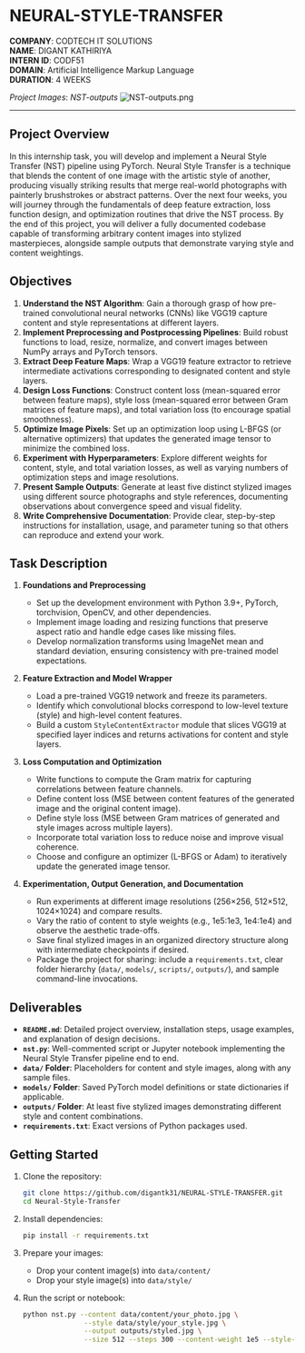 # NEURAL-STYLE-TRANSFER

**COMPANY**: CODTECH IT SOLUTIONS  
**NAME**: DIGANT KATHIRIYA  
**INTERN ID**: CODF51  
**DOMAIN**: Artificial Intelligence Markup Language  
**DURATION**: 4 WEEKS

*Project Images*:
*NST-outputs*
![NST-outputs.png](https://github.com/digantk31/NEURAL-STYLE-TRANSFER/blob/main/project%20images/NST-outputs.png)

---

## Project Overview

In this internship task, you will develop and implement a Neural Style Transfer (NST) pipeline using PyTorch. Neural Style Transfer is a technique that blends the content of one image with the artistic style of another, producing visually striking results that merge real-world photographs with painterly brushstrokes or abstract patterns. Over the next four weeks, you will journey through the fundamentals of deep feature extraction, loss function design, and optimization routines that drive the NST process. By the end of this project, you will deliver a fully documented codebase capable of transforming arbitrary content images into stylized masterpieces, alongside sample outputs that demonstrate varying style and content weightings.

## Objectives

1. **Understand the NST Algorithm**: Gain a thorough grasp of how pre-trained convolutional neural networks (CNNs) like VGG19 capture content and style representations at different layers.
2. **Implement Preprocessing and Postprocessing Pipelines**: Build robust functions to load, resize, normalize, and convert images between NumPy arrays and PyTorch tensors.
3. **Extract Deep Feature Maps**: Wrap a VGG19 feature extractor to retrieve intermediate activations corresponding to designated content and style layers.
4. **Design Loss Functions**: Construct content loss (mean-squared error between feature maps), style loss (mean-squared error between Gram matrices of feature maps), and total variation loss (to encourage spatial smoothness).
5. **Optimize Image Pixels**: Set up an optimization loop using L-BFGS (or alternative optimizers) that updates the generated image tensor to minimize the combined loss.
6. **Experiment with Hyperparameters**: Explore different weights for content, style, and total variation losses, as well as varying numbers of optimization steps and image resolutions.
7. **Present Sample Outputs**: Generate at least five distinct stylized images using different source photographs and style references, documenting observations about convergence speed and visual fidelity.
8. **Write Comprehensive Documentation**: Provide clear, step-by-step instructions for installation, usage, and parameter tuning so that others can reproduce and extend your work.

## Task Description

1. **Foundations and Preprocessing**

   * Set up the development environment with Python 3.9+, PyTorch, torchvision, OpenCV, and other dependencies.
   * Implement image loading and resizing functions that preserve aspect ratio and handle edge cases like missing files.
   * Develop normalization transforms using ImageNet mean and standard deviation, ensuring consistency with pre-trained model expectations.

2. **Feature Extraction and Model Wrapper**

   * Load a pre-trained VGG19 network and freeze its parameters.
   * Identify which convolutional blocks correspond to low-level texture (style) and high-level content features.
   * Build a custom `StyleContentExtractor` module that slices VGG19 at specified layer indices and returns activations for content and style layers.

3. **Loss Computation and Optimization**

   * Write functions to compute the Gram matrix for capturing correlations between feature channels.
   * Define content loss (MSE between content features of the generated image and the original content image).
   * Define style loss (MSE between Gram matrices of generated and style images across multiple layers).
   * Incorporate total variation loss to reduce noise and improve visual coherence.
   * Choose and configure an optimizer (L-BFGS or Adam) to iteratively update the generated image tensor.

4. **Experimentation, Output Generation, and Documentation**

   * Run experiments at different image resolutions (256×256, 512×512, 1024×1024) and compare results.
   * Vary the ratio of content to style weights (e.g., 1e5:1e3, 1e4:1e4) and observe the aesthetic trade-offs.
   * Save final stylized images in an organized directory structure along with intermediate checkpoints if desired.
   * Package the project for sharing: include a `requirements.txt`, clear folder hierarchy (`data/`, `models/`, `scripts/`, `outputs/`), and sample command-line invocations.

## Deliverables

* **`README.md`**: Detailed project overview, installation steps, usage examples, and explanation of design decisions.
* **`nst.py`**: Well-commented script or Jupyter notebook implementing the Neural Style Transfer pipeline end to end.
* **`data/` Folder**: Placeholders for content and style images, along with any sample files.
* **`models/` Folder**: Saved PyTorch model definitions or state dictionaries if applicable.
* **`outputs/` Folder**: At least five stylized images demonstrating different style and content combinations.
* **`requirements.txt`**: Exact versions of Python packages used.

## Getting Started

1. Clone the repository:

   ```bash
   git clone https://github.com/digantk31/NEURAL-STYLE-TRANSFER.git
   cd Neural-Style-Transfer
   ```
2. Install dependencies:

   ```bash
   pip install -r requirements.txt
   ```
3. Prepare your images:

   * Drop your content image(s) into `data/content/`
   * Drop your style image(s) into `data/style/`
4. Run the script or notebook:

   ```bash
   python nst.py --content data/content/your_photo.jpg \
                  --style data/style/your_style.jpg \
                  --output outputs/styled.jpg \
                  --size 512 --steps 300 --content-weight 1e5 --style-weight 1e4
   ```
